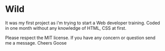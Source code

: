 # Wild
It was my first project as i'm trying to start a Web developer training.
Coded in one month without any knowledge of HTML, CSS at first.

Please respect the MIT license.
If you have any concern or question send me a message.
Cheers
Goose

